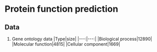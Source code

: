 

# Protein function prediction

## Data
1. Gene ontology data
   |Type|size|
   |---:|---:|
   |Biological process|12890|
   |Molecular function|4815|
   |Cellular component|1669|

##